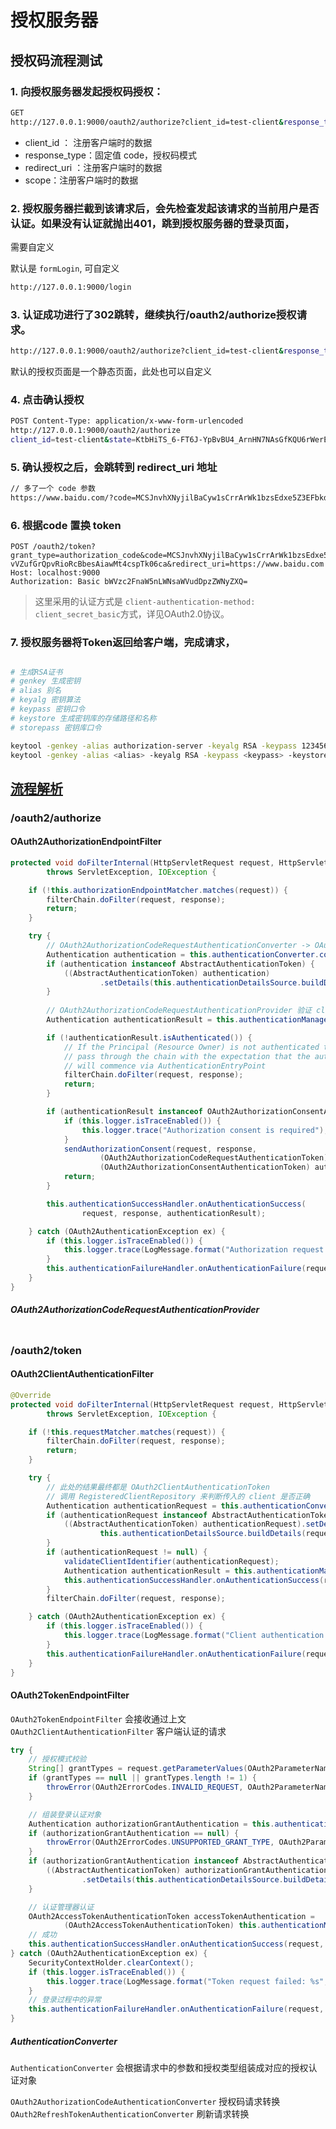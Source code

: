 # 授权服务器

## 授权码流程测试

### 1. 向授权服务器发起授权码授权：

```bash
GET
http://127.0.0.1:9000/oauth2/authorize?client_id=test-client&response_type=code&redirect_uri=https://www.baidu.com&scope=message.read%20message.write
```

- client_id ： 注册客户端时的数据
- response_type：固定值 code，授权码模式
- redirect_uri ：注册客户端时的数据
- scope：注册客户端时的数据

### 2. 授权服务器拦截到该请求后，会先检查发起该请求的当前用户是否认证。如果没有认证就抛出401，跳到授权服务器的登录页面，

需要自定义

默认是 `formLogin`, 可自定义

```bash
http://127.0.0.1:9000/login
```

### 3. 认证成功进行了302跳转，继续执行/oauth2/authorize授权请求。

```bash
http://127.0.0.1:9000/oauth2/authorize?client_id=test-client&response_type=code&redirect_uri=https://www.baidu.com&scope=message.read%20message.write
```

默认的授权页面是一个静态页面，此处也可以自定义

### 4. 点击确认授权

```bash
POST Content-Type: application/x-www-form-urlencoded
http://127.0.0.1:9000/oauth2/authorize
client_id=test-client&state=KtbHiTS_6-FT6J-YpBvBU4_ArnHN7NAsGfKQU6rWerE%3D&scope=message.read&scope=message.write
```

### 5. 确认授权之后，会跳转到 redirect_uri 地址

```bash
// 多了一个 code 参数
https://www.baidu.com/?code=MCSJnvhXNyjilBaCyw1sCrrArWk1bzsEdxe5Z3EFbkdLwp8ASmum62n4M7Tz45VNpp_16IWboBnXlgG3LEfgN7MQqkf0-vVZufGrQpvRioRcBbesAiawMt4cspTk06ca
```

### 6. 根据code 置换 token

```http
POST /oauth2/token?grant_type=authorization_code&code=MCSJnvhXNyjilBaCyw1sCrrArWk1bzsEdxe5Z3EFbkdLwp8ASmum62n4M7Tz45VNpp_16IWboBnXlgG3LEfgN7MQqkf0-vVZufGrQpvRioRcBbesAiawMt4cspTk06ca&redirect_uri=https://www.baidu.com
Host: localhost:9000
Authorization: Basic bWVzc2FnaW5nLWNsaWVudDpzZWNyZXQ=
```

> 这里采用的认证方式是 `client-authentication-method: client_secret_basic`方式，详见OAuth2.0协议。

### 7. 授权服务器将Token返回给客户端，完成请求，

## 

```bash
# 生成RSA证书
# genkey 生成密钥
# alias 别名
# keyalg 密钥算法
# keypass 密钥口令
# keystore 生成密钥库的存储路径和名称
# storepass 密钥库口令

keytool -genkey -alias authorization-server -keyalg RSA -keypass 123456 -storepass 123456 -keystore jwt.jks
keytool -genkey -alias <alias> -keyalg RSA -keypass <keypass> -keystore <filename>.jks -storepass <storepass>
```

## [流程解析](https://www.yuque.com/pig4cloud/pig/dqnyuc)

### /oauth2/authorize

#### OAuth2AuthorizationEndpointFilter

```java
protected void doFilterInternal(HttpServletRequest request, HttpServletResponse response, FilterChain filterChain)
        throws ServletException, IOException {

    if (!this.authorizationEndpointMatcher.matches(request)) {
        filterChain.doFilter(request, response);
        return;
    }

    try {
        // OAuth2AuthorizationCodeRequestAuthenticationConverter -> OAuth2AuthorizationCodeRequestAuthenticationToken
        Authentication authentication = this.authenticationConverter.convert(request);
        if (authentication instanceof AbstractAuthenticationToken) {
            ((AbstractAuthenticationToken) authentication)
                    .setDetails(this.authenticationDetailsSource.buildDetails(request));
        }
        
        // OAuth2AuthorizationCodeRequestAuthenticationProvider 验证 client
        Authentication authenticationResult = this.authenticationManager.authenticate(authentication);

        if (!authenticationResult.isAuthenticated()) {
            // If the Principal (Resource Owner) is not authenticated then
            // pass through the chain with the expectation that the authentication process
            // will commence via AuthenticationEntryPoint
            filterChain.doFilter(request, response);
            return;
        }

        if (authenticationResult instanceof OAuth2AuthorizationConsentAuthenticationToken) {
            if (this.logger.isTraceEnabled()) {
                this.logger.trace("Authorization consent is required");
            }
            sendAuthorizationConsent(request, response,
                    (OAuth2AuthorizationCodeRequestAuthenticationToken) authentication,
                    (OAuth2AuthorizationConsentAuthenticationToken) authenticationResult);
            return;
        }

        this.authenticationSuccessHandler.onAuthenticationSuccess(
                request, response, authenticationResult);

    } catch (OAuth2AuthenticationException ex) {
        if (this.logger.isTraceEnabled()) {
            this.logger.trace(LogMessage.format("Authorization request failed: %s", ex.getError()), ex);
        }
        this.authenticationFailureHandler.onAuthenticationFailure(request, response, ex);
    }
}
```

##### OAuth2AuthorizationCodeRequestAuthenticationProvider 

```java

```

### /oauth2/token

#### OAuth2ClientAuthenticationFilter

```java
@Override
protected void doFilterInternal(HttpServletRequest request, HttpServletResponse response, FilterChain filterChain)
        throws ServletException, IOException {

    if (!this.requestMatcher.matches(request)) {
        filterChain.doFilter(request, response);
        return;
    }

    try {
        // 此处的结果最终都是 OAuth2ClientAuthenticationToken
        // 调用 RegisteredClientRepository 来判断传入的 client 是否正确
        Authentication authenticationRequest = this.authenticationConverter.convert(request);
        if (authenticationRequest instanceof AbstractAuthenticationToken) {
            ((AbstractAuthenticationToken) authenticationRequest).setDetails(
                    this.authenticationDetailsSource.buildDetails(request));
        }
        if (authenticationRequest != null) {
            validateClientIdentifier(authenticationRequest);
            Authentication authenticationResult = this.authenticationManager.authenticate(authenticationRequest);
            this.authenticationSuccessHandler.onAuthenticationSuccess(request, response, authenticationResult);
        }
        filterChain.doFilter(request, response);

    } catch (OAuth2AuthenticationException ex) {
        if (this.logger.isTraceEnabled()) {
            this.logger.trace(LogMessage.format("Client authentication failed: %s", ex.getError()), ex);
        }
        this.authenticationFailureHandler.onAuthenticationFailure(request, response, ex);
    }
}
```

#### OAuth2TokenEndpointFilter

`OAuth2TokenEndpointFilter` 会接收通过上文 `OAuth2ClientAuthenticationFilter` 客户端认证的请求

```java
try {
    // 授权模式校验
    String[] grantTypes = request.getParameterValues(OAuth2ParameterNames.GRANT_TYPE);
    if (grantTypes == null || grantTypes.length != 1) {
        throwError(OAuth2ErrorCodes.INVALID_REQUEST, OAuth2ParameterNames.GRANT_TYPE);
    }

    // 组装登录认证对象
    Authentication authorizationGrantAuthentication = this.authenticationConverter.convert(request);
    if (authorizationGrantAuthentication == null) {
        throwError(OAuth2ErrorCodes.UNSUPPORTED_GRANT_TYPE, OAuth2ParameterNames.GRANT_TYPE);
    }
    if (authorizationGrantAuthentication instanceof AbstractAuthenticationToken) {
        ((AbstractAuthenticationToken) authorizationGrantAuthentication)
                .setDetails(this.authenticationDetailsSource.buildDetails(request));
    }

    // 认证管理器认证
    OAuth2AccessTokenAuthenticationToken accessTokenAuthentication =
            (OAuth2AccessTokenAuthenticationToken) this.authenticationManager.authenticate(authorizationGrantAuthentication);
    // 成功
    this.authenticationSuccessHandler.onAuthenticationSuccess(request, response, accessTokenAuthentication);
} catch (OAuth2AuthenticationException ex) {
    SecurityContextHolder.clearContext();
    if (this.logger.isTraceEnabled()) {
        this.logger.trace(LogMessage.format("Token request failed: %s", ex.getError()), ex);
    }
    // 登录过程中的异常
    this.authenticationFailureHandler.onAuthenticationFailure(request, response, ex);
}
```

##### AuthenticationConverter

`AuthenticationConverter`  会根据请求中的参数和授权类型组装成对应的授权认证对象

`OAuth2AuthorizationCodeAuthenticationConverter` 授权码请求转换
`OAuth2RefreshTokenAuthenticationConverter` 刷新请求转换